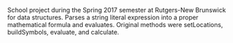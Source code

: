 School project during the Spring 2017 semester at Rutgers-New Brunswick for data structures.
Parses a string literal expression into a proper mathematical formula and evaluates.
Original methods were setLocations, buildSymbols, evaluate, and calculate.
